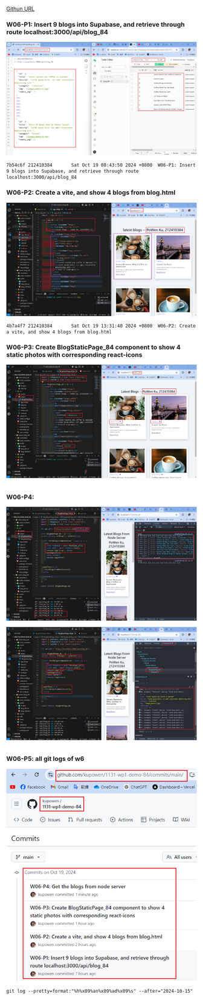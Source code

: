 [Githun URL](https://github.com/kupowen/1131-wp1-demo-84)

### W06-P1: Insert 9 blogs into Supabase, and retrieve through route localhost:3000/api/blog_84

![](w06-p1.png)

```
7b54c6f 212410384       Sat Oct 19 08:43:50 2024 +0800  W06-P1: Insert 9 blogs into Supabase, and retrieve through route localhost:3000/api/blog_84
```

### W06-P2: Create a vite, and show 4 blogs from blog.html

![](w06-p2.png)

```
4b7a4f7 212410384       Sat Oct 19 13:31:40 2024 +0800  W06-P2: Create a vite, and show 4 blogs from blog.html
```

### W06-P3: Create BlogStaticPage_84 component to show 4 static photos with corresponding react-icons

![](w06-p3.png)

```

```

### W06-P4: 

![](w06-p4-1.png)

![](w06-p4-2.png)

```

```

### W06-P5: all git logs of w6

![](w06-p5.png)

```
git log --pretty=format:"%h%x09%an%x09%ad%x09%s" --after="2024-10-15"


```